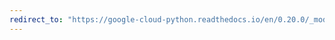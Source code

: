 ```yaml
---
redirect_to: "https://google-cloud-python.readthedocs.io/en/0.20.0/_modules/google/cloud/logging/handlers/handlers.html"
---
```

